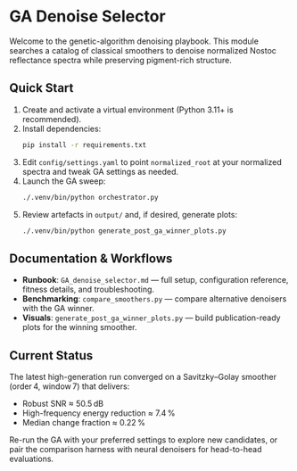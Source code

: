 # GA Denoise Selector

Welcome to the genetic-algorithm denoising playbook. This module searches a catalog of classical smoothers to denoise normalized Nostoc reflectance spectra while preserving pigment-rich structure.

## Quick Start
1. Create and activate a virtual environment (Python 3.11+ is recommended).
2. Install dependencies:
   ```bash
   pip install -r requirements.txt
   ```
3. Edit `config/settings.yaml` to point `normalized_root` at your normalized spectra and tweak GA settings as needed.
4. Launch the GA sweep:
   ```bash
   ./.venv/bin/python orchestrator.py
   ```
5. Review artefacts in `output/` and, if desired, generate plots:
   ```bash
   ./.venv/bin/python generate_post_ga_winner_plots.py
   ```

## Documentation & Workflows
- **Runbook**: `GA_denoise_selector.md` — full setup, configuration reference, fitness details, and troubleshooting.
- **Benchmarking**: `compare_smoothers.py` — compare alternative denoisers with the GA winner.
- **Visuals**: `generate_post_ga_winner_plots.py` — build publication-ready plots for the winning smoother.

## Current Status
The latest high-generation run converged on a Savitzky–Golay smoother (order 4, window 7) that delivers:
- Robust SNR ≈ 50.5 dB
- High-frequency energy reduction ≈ 7.4 %
- Median change fraction ≈ 0.22 %

Re-run the GA with your preferred settings to explore new candidates, or pair the comparison harness with neural denoisers for head-to-head evaluations.
